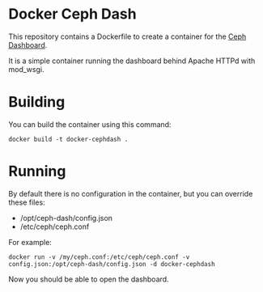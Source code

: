 # Docker Ceph Dash
This repository contains a Dockerfile to create a container for the [Ceph Dashboard](https://github.com/Crapworks/ceph-dash).

It is a simple container running the dashboard behind Apache HTTPd with mod_wsgi.

# Building
You can build the container using this command:

```docker build -t docker-cephdash .```

# Running
By default there is no configuration in the container, but you can override these files:

* /opt/ceph-dash/config.json
* /etc/ceph/ceph.conf

For example:

```docker run -v /my/ceph.conf:/etc/ceph/ceph.conf -v config.json:/opt/ceph-dash/config.json -d docker-cephdash```

Now you should be able to open the dashboard.
